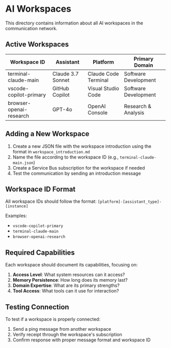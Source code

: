 # AI Workspaces

This directory contains information about all AI workspaces in the communication network.

## Active Workspaces

| Workspace ID | Assistant | Platform | Primary Domain |
|--------------|-----------|----------|----------------|
| terminal-claude-main | Claude 3.7 Sonnet | Claude Code Terminal | Software Development |
| vscode-copilot-primary | GitHub Copilot | Visual Studio Code | Software Development |
| browser-openai-research | GPT-4o | OpenAI Console | Research & Analysis |

## Adding a New Workspace

1. Create a new JSON file with the workspace introduction using the format in `workspace_introduction.md`
2. Name the file according to the workspace ID (e.g., `terminal-claude-main.json`)
3. Create a Service Bus subscription for the workspace if needed
4. Test the communication by sending an introduction message

## Workspace ID Format

All workspace IDs should follow the format:
`[platform]-[assistant_type]-[instance]`

Examples:
- `vscode-copilot-primary`
- `terminal-claude-main`
- `browser-openai-research`

## Required Capabilities

Each workspace should document its capabilities, focusing on:

1. **Access Level**: What system resources can it access?
2. **Memory Persistence**: How long does its memory last?
3. **Domain Expertise**: What are its primary strengths?
4. **Tool Access**: What tools can it use for interaction?

## Testing Connection

To test if a workspace is properly connected:

1. Send a ping message from another workspace
2. Verify receipt through the workspace's subscription
3. Confirm response with proper message format and workspace ID